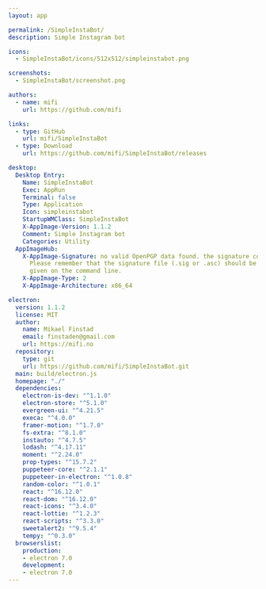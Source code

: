 ```yaml
---
layout: app

permalink: /SimpleInstaBot/
description: Simple Instagram bot

icons:
  - SimpleInstaBot/icons/512x512/simpleinstabot.png

screenshots:
  - SimpleInstaBot/screenshot.png

authors:
  - name: mifi
    url: https://github.com/mifi

links:
  - type: GitHub
    url: mifi/SimpleInstaBot
  - type: Download
    url: https://github.com/mifi/SimpleInstaBot/releases

desktop:
  Desktop Entry:
    Name: SimpleInstaBot
    Exec: AppRun
    Terminal: false
    Type: Application
    Icon: simpleinstabot
    StartupWMClass: SimpleInstaBot
    X-AppImage-Version: 1.1.2
    Comment: Simple Instagram bot
    Categories: Utility
  AppImageHub:
    X-AppImage-Signature: no valid OpenPGP data found. the signature could not be verified.
      Please remember that the signature file (.sig or .asc) should be the first file
      given on the command line.
    X-AppImage-Type: 2
    X-AppImage-Architecture: x86_64

electron:
  version: 1.1.2
  license: MIT
  author:
    name: Mikael Finstad
    email: finstaden@gmail.com
    url: https://mifi.no
  repository:
    type: git
    url: https://github.com/mifi/SimpleInstaBot.git
  main: build/electron.js
  homepage: "./"
  dependencies:
    electron-is-dev: "^1.1.0"
    electron-store: "^5.1.0"
    evergreen-ui: "^4.21.5"
    execa: "^4.0.0"
    framer-motion: "^1.7.0"
    fs-extra: "^8.1.0"
    instauto: "^4.7.5"
    lodash: "^4.17.11"
    moment: "^2.24.0"
    prop-types: "^15.7.2"
    puppeteer-core: "^2.1.1"
    puppeteer-in-electron: "^1.0.8"
    random-color: "^1.0.1"
    react: "^16.12.0"
    react-dom: "^16.12.0"
    react-icons: "^3.4.0"
    react-lottie: "^1.2.3"
    react-scripts: "^3.3.0"
    sweetalert2: "^9.5.4"
    tempy: "^0.3.0"
  browserslist:
    production:
    - electron 7.0
    development:
    - electron 7.0
---
```

